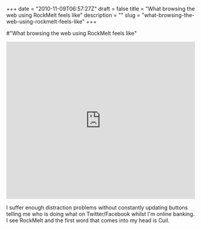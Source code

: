 +++
date = "2010-11-09T06:57:27Z"
draft = false
title = "What browsing the web using RockMelt feels like"
description = ""
slug = "what-browsing-the-web-using-rockmelt-feels-like"
+++

#"What browsing the web using RockMelt feels like"


 <div><iframe src="http://www.youtube.com/embed/042-XxTkcA4?wmode=transparent" allowfullscreen frameborder="0" height="417" width="500"></iframe></div><p /><div>I suffer enough distraction problems without constantly updating buttons telling me who is doing what on Twitter/Facebook whilst I&#39;m online banking. I see RockMelt and the first word that comes into my head is Cuil.</div>
 